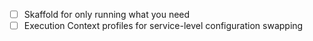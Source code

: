 - [ ] Skaffold for only running what you need
- [ ] Execution Context profiles for service-level configuration swapping